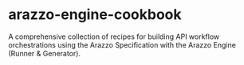 # arazzo-engine-cookbook
A comprehensive collection of recipes for building API workflow orchestrations using the Arazzo Specification with the Arazzo Engine (Runner &amp; Generator).

